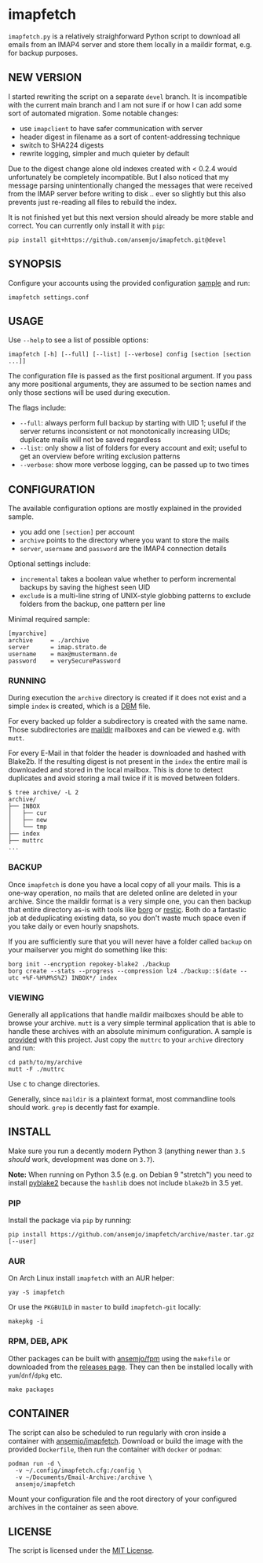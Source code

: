 # imapfetch

`imapfetch.py` is a relatively straighforward Python script to download all emails from an IMAP4
server and store them locally in a maildir format, e.g. for backup purposes.

## NEW VERSION

I started rewriting the script on a separate `devel` branch. It is incompatible with the current main
branch and I am not sure if or how I can add some sort of automated migration. Some notable changes:

* use `imapclient` to have safer communication with server
* header digest in filename as a sort of content-addressing technique
* switch to SHA224 digests
* rewrite logging, simpler and much quieter by default

Due to the digest change alone old indexes created with < 0.2.4 would unfortunately be completely
incompatible. But I also noticed that my message parsing unintentionally changed the messages
that were received from the IMAP server before writing to disk .. ever so slightly but this
also prevents just re-reading all files to rebuild the index.

It is not finished yet but this next version should already be more stable and correct. You
can currently only install it with `pip`:

    pip install git+https://github.com/ansemjo/imapfetch.git@devel

## SYNOPSIS

Configure your accounts using the provided configuration [sample](assets/settings.conf.sample) and
run:

    imapfetch settings.conf

## USAGE

Use `--help` to see a list of possible options:

    imapfetch [-h] [--full] [--list] [--verbose] config [section [section ...]]

The configuration file is passed as the first positional argument. If you pass any more positional
arguments, they are assumed to be section names and only those sections will be used during
execution.

The flags include:

- `--full`: always perform full backup by starting with UID 1; useful if the server returns
  inconsistent or not monotonically increasing UIDs; duplicate mails will not be saved regardless
- `--list`: only show a list of folders for every account and exit; useful to get an overview before
  writing exclusion patterns
- `--verbose`: show more verbose logging, can be passed up to two times

## CONFIGURATION

The available configuration options are mostly explained in the provided sample.

- you add one `[section]` per account
- `archive` points to the directory where you want to store the mails
- `server`, `username` and `password` are the IMAP4 connection details

Optional settings include:

- `incremental` takes a boolean value whether to perform incremental backups by saving the highest
  seen UID
- `exclude` is a multi-line string of UNIX-style globbing patterns to exclude folders from the
  backup, one pattern per line

Minimal required sample:

    [myarchive]
    archive     = ./archive
    server      = imap.strato.de
    username    = max@mustermann.de
    password    = verySecurePassword

### RUNNING

During execution the `archive` directory is created if it does not exist and a simple `index` is
created, which is a [DBM](https://www.gnu.org/software/gdbm/) file.

For every backed up folder a subdirectory is created with the same name. Those subdirectories are
[maildir](http://www.qmail.org/man/man5/maildir.html) mailboxes and can be viewed e.g. with `mutt`.

For every E-Mail in that folder the header is downloaded and hashed with Blake2b. If the resulting
digest is not present in the `index` the entire mail is downloaded and stored in the local mailbox.
This is done to detect duplicates and avoid storing a mail twice if it is moved between folders.

    $ tree archive/ -L 2
    archive/
    ├── INBOX
    │   ├── cur
    │   ├── new
    │   └── tmp
    ├── index
    ├── muttrc
    ...

### BACKUP

Once `imapfetch` is done you have a local copy of all your mails. This is a one-way operation, no
mails that are deleted online are deleted in your archive. Since the maildir format is a very simple
one, you can then backup that entire directory as-is with tools like
[borg](https://www.borgbackup.org/) or [restic](https://restic.net/). Both do a fantastic job at
deduplicating existing data, so you don't waste much space even if you take daily or even hourly
snapshots.

If you are sufficiently sure that you will never have a folder called `backup` on your mailserver
you might do something like this:

    borg init --encryption repokey-blake2 ./backup
    borg create --stats --progress --compression lz4 ./backup::$(date --utc +%F-%H%M%S%Z) INBOX*/ index

### VIEWING

Generally all applications that handle maildir mailboxes should be able to browse your archive.
`mutt` is a very simple terminal application that is able to handle these archives with an absolute
minimum configuration. A sample is [provided](assets/muttrc) with this project. Just copy the
`muttrc` to your `archive` directory and run:

    cd path/to/my/archive
    mutt -F ./muttrc

Use <kbd>c</kbd> to change directories.

Generally, since `maildir` is a plaintext format, most commandline tools should work. `grep` is
decently fast for example.

## INSTALL

Make sure you run a decently modern Python 3 (anything newer than `3.5` _should_ work, development
was done on `3.7`).

**Note:** When running on Python 3.5 (e.g. on Debian 9 "stretch") you need to install
[pyblake2](https://pypi.org/project/pyblake2/) because the `hashlib` does not include `blake2b` in
3.5 yet.

### PIP

Install the package via `pip` by running:

    pip install https://github.com/ansemjo/imapfetch/archive/master.tar.gz [--user]

### AUR

On Arch Linux install `imapfetch` with an AUR helper:

    yay -S imapfetch

Or use the `PKGBUILD` in `master` to build `imapfetch-git` locally:

    makepkg -i

### RPM, DEB, APK

Other packages can be built with [ansemjo/fpm](https://hub.docker.com/r/ansemjo/fpm/) using the
`makefile` or downloaded from the [releases page](https://github.com/ansemjo/imapfetch/releases).
They can then be installed locally with `yum`/`dnf`/`dpkg` etc.

    make packages

## CONTAINER

The script can also be scheduled to run regularly with cron inside a container with
[ansemjo/imapfetch](https://hub.docker.com/r/ansemjo/imapfetch/). Download or build the image with
the provided `Dockerfile`, then run the container with `docker` or `podman`:

    podman run -d \
      -v ~/.config/imapfetch.cfg:/config \
      -v ~/Documents/Email-Archive:/archive \
      ansemjo/imapfetch

Mount your configuration file and the root directory of your configured archives in the container as
seen above.

## LICENSE

The script is licensed under the [MIT License](LICENSE).
